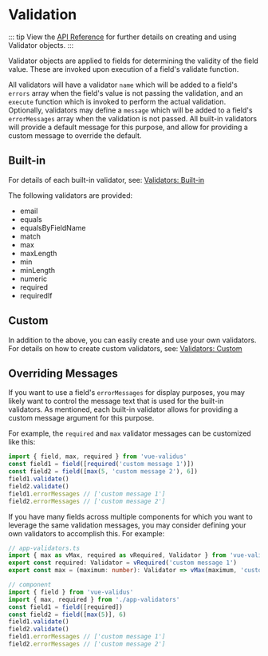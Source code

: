 # Validation

::: tip
View the [API Reference](/api/#validators) for further details on creating and using Validator objects.
:::

Validator objects are applied to fields for determining the validity of the field value.  These are invoked upon execution of a field's validate function.

All validators will have a validator `name` which will be added to a field's `errors` array when the field's value is not passing the validation, and an `execute` function which is invoked to perform the actual validation.  Optionally, validators may define a `message` which will be added to a field's `errorMessages` array when the  validation is not passed.  All built-in validators will provide a default message for this purpose, and allow for providing a custom message to override the default.

## Built-in

For details of each built-in validator, see:  [Validators: Built-in](/api/#validators-built-in)

The following validators are provided:
* email
* equals
* equalsByFieldName
* match
* max
* maxLength
* min
* minLength
* numeric
* required
* requiredIf

## Custom

In addition to the above, you can easily create and use your own validators.  For details on how to create custom validators, see:  [Validators: Custom](/api/#validators-custom)

## Overriding Messages

If you want to use a field's `errorMessages` for display purposes, you may likely want to control the message text that is used for the built-in validators.  As mentioned, each built-in validator allows for providing a custom message argument for this purpose.  

For example, the `required` and `max` validator messages can be customized like this:
```typescript
import { field, max, required } from 'vue-validus'
const field1 = field([required('custom message 1')])
const field2 = field([max(5, 'custom message 2'), 6])
field1.validate()
field2.validate()
field1.errorMessages // ['custom message 1']
field2.errorMessages // ['custom message 2']
```

If you have many fields across multiple components for which you want to leverage the same validation messages, you may consider defining your own validators to accomplish this.  For example:

```typescript
// app-validators.ts
import { max as vMax, required as vRequired, Validator } from 'vue-validus'
export const required: Validator = vRequired('custom message 1')
export const max = (maximum: number): Validator => vMax(maximum, 'custom message 2')
```
```typescript
// component
import { field } from 'vue-validus'
import { max, required } from './app-validators'
const field1 = field([required])
const field2 = field([max(5)], 6)
field1.validate()
field2.validate()
field1.errorMessages // ['custom message 1']
field2.errorMessages // ['custom message 2']
```